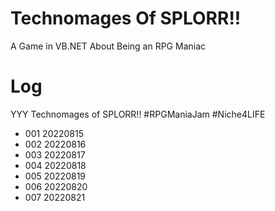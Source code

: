 # Technomages Of SPLORR!!

A Game in VB.NET About Being an RPG Maniac

# Log

YYY Technomages of SPLORR!! #RPGManiaJam  #Niche4LIFE

* 001 20220815
* 002 20220816
* 003 20220817
* 004 20220818
* 005 20220819
* 006 20220820
* 007 20220821
